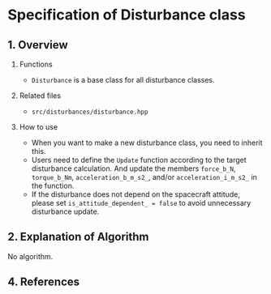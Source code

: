 # Specification of Disturbance class

## 1.  Overview

1. Functions
   - `Disturbance` is a base class for all disturbance classes.

2. Related files
   - `src/disturbances/disturbance.hpp`

3. How to use   
   - When you want to make a new disturbance class, you need to inherit this.
   - Users need to define the `Update` function according to the target disturbance calculation. And update the members `force_b_N`, `torque_b_Nm`, `acceleration_b_m_s2_`, and/or `acceleration_i_m_s2_` in the function.
   - If the disturbance does not depend on the spacecraft attitude, please set `is_attitude_dependent_ = false` to avoid unnecessary disturbance update.


## 2. Explanation of Algorithm

No algorithm.

## 4. References






